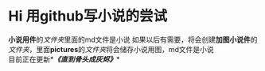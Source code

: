 # Hi 用github写小说的尝试
**小说用件**的*文件夹*里面的md文件是小说
如果以后有需要，将会创建**加图小说件**的*文件夹*，里面**pictures**的*文件夹*将会储存小说用图，md文件是小说  
目前正在更新*_**《直到骨头成灰烬》**_*